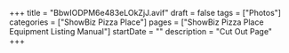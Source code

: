 +++
title = "BbwIODPM6e483eLOkZjJ.avif"
draft = false
tags = ["Photos"]
categories = ["ShowBiz Pizza Place"]
pages = ["ShowBiz Pizza Place Equipment Listing Manual"]
startDate = ""
description = "Cut Out Page"
+++
